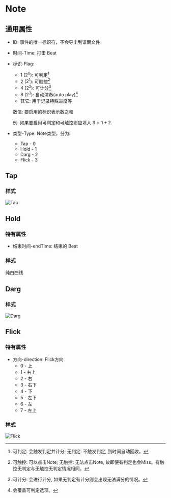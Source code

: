 # Note

## 通用属性

- ID: 事件的唯一标识符，不会导出到谱面文件

- 时间-Time: 打击 Beat

- 标识-Flag: 

    - 1 ($2^0$): 可判定[^1]
    - 2 ($2^1$): 可触控[^2]
    - 4 ($2^2$): 可计分[^3]
    - 8 ($2^3$): 自动演奏(auto play)[^4]
    - 其它: 用于记录特殊进度等

    数值: 要启用的标识表示数之和

    例: 如果要启用可判定和可触控则应填入 $3 = 1 + 2$.
    
- 类型-Type: Note类型，分为:

    - Tap - 0
    - Hold - 1
    - Darg - 2
    - Flick - 3


[^1]: 可判定: 会触发判定并计分; 无判定: 不触发判定, 到时间自动回收。
[^2]: 可触控: 可以点击Note; 无触控: 无法点击Note, 故即便有判定也会Miss。有触控无判定与无触控无判定情况相同。
[^3]: 可计分: 会进行计分, 如果无判定有计分则会出现无法满分的情况。
[^4]: 会覆盖可判定选项。

## Tap

### 样式

![Tap](/image/note/tap.png)

## Hold

### 特有属性

- 结束时间-endTime: 结束的 Beat

### 样式

纯白曲线

## Darg

### 样式

![Darg](/image/note/darg.png)

## Flick

### 特有属性

- 方向-direction: Flick方向
    - 0 - 上
    - 1 - 右上
    - 2 - 右
    - 3 - 右下
    - 4 - 下
    - 5 - 左下
    - 6 - 左
    - 7 - 左上


### 样式

![Flick](/image/note/flick.png)